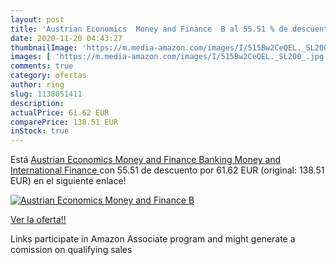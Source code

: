```yaml
---
layout: post
title: 'Austrian Economics  Money and Finance  B al 55.51 % de descuento'
date: 2020-11-20 04:43:27
thumbnailImage: 'https://m.media-amazon.com/images/I/515Bw2CeQEL._SL200_.jpg'
images: [ 'https://m.media-amazon.com/images/I/515Bw2CeQEL._SL200_.jpg' ]
comments: true
category: ofertas
author: ring
slug: 1138051411
description:
actualPrice: 61.62 EUR
comparePrice: 138.51 EUR
inStock: true
---
```


Está [Austrian Economics  Money and Finance  Banking  Money and International Finance ](https://www.amazon.es/dp/1138051411/?tag=tolees-21) con 55.51 de descuento por 61.62 EUR (original: 138.51 EUR) en el siguiente enlace!

[![Austrian Economics  Money and Finance  B](https://m.media-amazon.com/images/I/515Bw2CeQEL._SL200_.jpg)](https://www.amazon.es/dp/1138051411/?tag=tolees-21)

[Ver la oferta!!](https://www.amazon.es/dp/1138051411/?tag=tolees-21)

Links participate in Amazon Associate program and might generate a comission on qualifying sales


